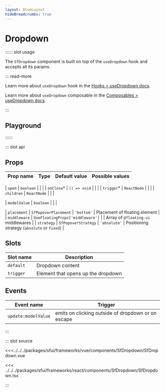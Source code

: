 ```yaml
---
layout: AtomLayout
hideBreadcrumbs: true
---
```


# Dropdown

:::::: slot usage

The `SfDropdown` component is built on top of the `useDropdown` hook and accepts all its params.

::: read-more
<!-- react -->
Learn more about `useDropdown` hook in the [Hooks > useDropdown docs](/react/hooks/useDropdown.html).
<!-- end react -->
<!-- vue -->
Learn more about `useDropdown` composable in the [Composables > useDropdown docs](/vue/hooks/useDropdown.html).
<!-- end vue -->
:::

## Playground

<Generate />

::::::

::: slot api

## Props


| Prop name | Type                                                     | Default value | Possible values |
| --------- | -------------------------------------------------------- | ------------- | --------------- |
<!-- react -->
| `open`  | `boolean`                                                |               |                 |
| `onClose`\* | `() => void`                                             |               |                 |
| `trigger`\* | `ReactNode`                                              |               |                 |
| `children` | `ReactNode` | | |
<!-- end react -->
<!-- vue -->
| `modelValue`  | `boolean`                                                |               |                 |
<!-- end vue -->
| `placement` | `SfPopoverPlacement`    | `'bottom'`      | Placement of floating element              |
| `middleware`    | `UseFloatingProps['middleware']`                 |              | Array of `@floating-ui` middlewares |
| `strategy` | `SfPopoverStrategy`    | `'absolute'`      | Positioning strategy (`absolute` or `fixed`)         |
<!-- vue -->

## Slots

| Slot name |            Description            |
| --------- | ------------------------------- |
| `default`   | Dropdown content   |
| `trigger`   | Element that opens up the dropdown   |

## Events

| Event name |            Trigger               |
| ---------- | ----------------------------   |
| `update:modelValue`     |  emits on clicking outside of dropdown or on escape  |
<!-- end vue -->
:::

::: slot source
<SourceCode>

<!-- vue -->
<<<../../../packages/sfui/frameworks/vue/components/SfDropdown/SfDropdown.vue
<!-- end vue -->
<!-- react -->
<<< ../../../packages/sfui/frameworks/react/components/SfDropdown/SfDropdown.tsx
<!-- end react -->

</SourceCode>
:::
